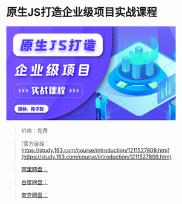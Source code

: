 # 原生JS打造企业级项目实战课程

![img](../../../assets/study163/free/12df33981c5f48228b43415ff9710920.png)

> 价格：免费

> [官方链接：https://study.163.com/course/introduction/1211527809.htm](https://study.163.com/course/introduction/1211527809.htm)

> [阿里网盘：]()

> [百度网盘：]()

> [夸克网盘：]()
